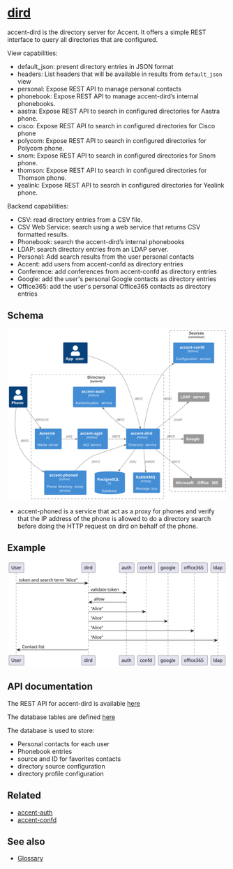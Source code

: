 # [dird](https://github/ryanwclark1/accent-dird)

accent-dird is the directory server for Accent. It offers a simple REST interface to query all directories that are configured.

View capabilities:

* default_json: present directory entries in JSON format
* headers: List headers that will be available in results from `default_json` view
* personal: Expose REST API to manage personal contacts
* phonebook: Expose REST API to manage accent-dird’s internal phonebooks.
* aastra: Expose REST API to search in configured directories for Aastra phone.
* cisco: Expose REST API to search in configured directories for Cisco phone
* polycom: Expose REST API to search in configured directories for Polycom phone.
* snom: Expose REST API to search in configured directories for Snom phone.
* thomson: Expose REST API to search in configured directories for Thomson phone.
* yealink: Expose REST API to search in configured directories for Yealink phone.

Backend capabilities:

* CSV: read directory entries from a CSV file.
* CSV Web Service: search using a web service that returns CSV formatted results.
* Phonebook: search the accent-dird’s internal phonebooks
* LDAP: search directory entries from an LDAP server.
* Personal: Add search results from the user personal contacts
* Accent: add users from accent-confd as directory entries
* Conference: add conferences from accent-confd as directory entries
* Google: add the user's personal Google contacts as directory entries
* Office365: add the user's personal Office365 contacts as directory entries

## Schema

![Directory schema](diagram.svg)

* accent-phoned is a service that act as a proxy for phones and verify that the IP address of the phone is allowed to do a directory search before doing the HTTP request on dird on behalf of the phone.

## Example

![Sequence diagram](sequence-diagram.svg)

## API documentation

The REST API for accent-dird is available [here](../api/contact.html)

The database tables are defined [here](https://github/ryanwclark1/accent-dird/blob/master/accent_dird/database/models.py)

The database is used to store:

* Personal contacts for each user
* Phonebook entries
* source and ID for favorites contacts
* directory source configuration
* directory profile configuration

## Related

* [accent-auth](authentication.html)
* [accent-confd](configuration.html)

## See also

* [Glossary](contact-glossary.html)
